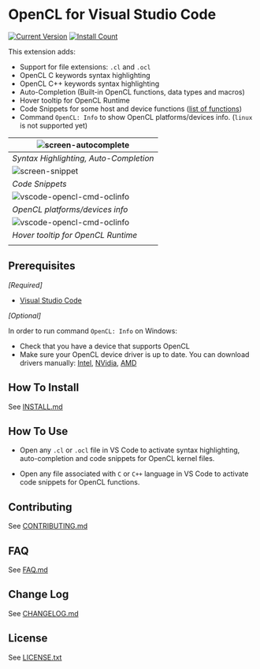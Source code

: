 # OpenCL for Visual Studio Code

[![Current Version](https://vsmarketplacebadge.apphb.com/version-short/galarius.vscode-opencl.svg)](https://marketplace.visualstudio.com/items?itemName=galarius.vscode-opencl)
[![Install Count](https://vsmarketplacebadge.apphb.com/installs/galarius.vscode-opencl.svg)](https://marketplace.visualstudio.com/items?itemName=galarius.vscode-opencl)

This extension adds:

* Support for file extensions: `.cl` and `.ocl`
* OpenCL C keywords syntax highlighting
* OpenCL C++ keywords syntax highlighting
* Auto-Completion (Built-in OpenCL functions, data types and macros)
* Hover tooltip for OpenCL Runtime
* Code Snippets for some host and device functions ([list of functions](https://raw.githubusercontent.com/Galarius/vscode-opencl/master/snippets/code.snippets.progress.md))
* Command `OpenCL: Info` to show OpenCL platforms/devices info. (`linux` is not supported yet)

|![screen-autocomplete](https://raw.githubusercontent.com/Galarius/vscode-opencl/master/images/vscode-opencl-autocomplete.gif)|
|-|
|*Syntax Highlighting, Auto-Completion*|
|![screen-snippet](https://raw.githubusercontent.com/Galarius/vscode-opencl/master/images/vscode-opencl-snippet.gif)|
|*Code Snippets*|
|![vscode-opencl-cmd-oclinfo](https://raw.githubusercontent.com/Galarius/vscode-opencl/master/images/vscode-opencl-cmd-oclinfo.gif)|
|*OpenCL platforms/devices info*|
|![vscode-opencl-cmd-oclinfo](https://raw.githubusercontent.com/Galarius/vscode-opencl/master/images/vscode-opencl-hover.gif)|
|*Hover tooltip for OpenCL Runtime*|
||

## Prerequisites

*[Required]*

* [Visual Studio Code](https://code.visualstudio.com)

*[Optional]*

In order to run command `OpenCL: Info` on Windows:

* Check that you have a device that supports OpenCL 
* Make sure your OpenCL device driver is up to date. You can download drivers manually: [Intel](https://software.intel.com/en-us/articles/opencl-drivers), [NVidia](http://www.nvidia.com/Download/index.aspx), [AMD](http://support.amd.com/en-us/download) 

## How To Install

See [INSTALL.md](https://github.com/Galarius/vscode-opencl/blob/master/INSTALL.md)

## How To Use

* Open any `.cl` or `.ocl` file in VS Code to activate syntax highlighting, auto-completion and code snippets for OpenCL kernel files.

* Open any file associated with `C` or `C++` language in VS Code to activate code snippets for OpenCL functions.

## Contributing

See [CONTRIBUTING.md](https://github.com/Galarius/vscode-opencl/blob/master/CONTRIBUTING.md)

## FAQ

See [FAQ.md](https://github.com/Galarius/vscode-opencl/blob/master/FAQ.md)

## Change Log

See [CHANGELOG.md](https://marketplace.visualstudio.com/items/galarius.vscode-opencl/changelog)

## License

See [LICENSE.txt](https://raw.githubusercontent.com/Galarius/vscode-opencl/master/LICENSE.txt)